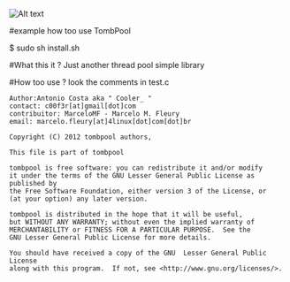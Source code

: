 ![Alt text](http://ertaislament.files.wordpress.com/2011/11/entomb.png)

#example how too use TombPool 

$ sudo sh install.sh


#What this it ?
Just another thread pool simple library 

#How too use ?
look the comments in test.c

    Author:Antonio Costa aka " Cooler_ "
    contact: c00f3r[at]gmail[dot]com
    contribuitor: MarceloMF - Marcelo M. Fleury
    email: marcelo.fleury[at]4linux[dot]com[dot]br

    Copyright (C) 2012 tombpool authors,
    
    This file is part of tombpool
    
    tombpool is free software: you can redistribute it and/or modify
    it under the terms of the GNU Lesser General Public License as published by
    the Free Software Foundation, either version 3 of the License, or
    (at your option) any later version.

    tombpool is distributed in the hope that it will be useful,
    but WITHOUT ANY WARRANTY; without even the implied warranty of
    MERCHANTABILITY or FITNESS FOR A PARTICULAR PURPOSE.  See the
    GNU Lesser General Public License for more details.

    You should have received a copy of the GNU  Lesser General Public License
    along with this program.  If not, see <http://www.gnu.org/licenses/>.

